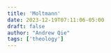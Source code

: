 ```yaml
---
title: 'Moltmann'
date: 2023-12-19T07:11:06-05:00
draft: false
author: "Andrew Qie"
tags: ['theology']
---
```


